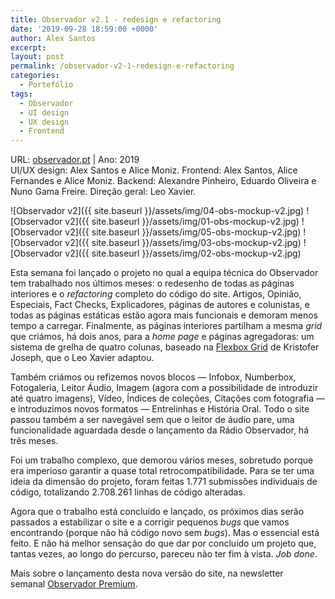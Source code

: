```yaml
---
title: Observador v2.1 - redesign e refactoring
date: '2019-09-28 18:59:00 +0000'
author: Alex Santos
excerpt:
layout: post
permalink: /observador-v2-1-redesign-e-refactoring
categories:
  - Portefólio
tags:
  - Observador
  - UI design
  - UX design
  - Frontend
---
```

<p>URL: <a href="http://observador.pt" target="_blank">observador.pt</a> | Ano: 2019<br>
UI/UX design: Alex Santos e Alice Moniz. Frontend: Alex Santos, Alice Fernandes e Alice Moniz. Backend: Alexandre Pinheiro, Eduardo Oliveira e Nuno Gama Freire. Direção geral: Leo Xavier.</p>

![Observador v2]({{ site.baseurl }}/assets/img/04-obs-mockup-v2.jpg)
![Observador v2]({{ site.baseurl }}/assets/img/01-obs-mockup-v2.jpg)
![Observador v2]({{ site.baseurl }}/assets/img/05-obs-mockup-v2.jpg)
![Observador v2]({{ site.baseurl }}/assets/img/03-obs-mockup-v2.jpg)
![Observador v2]({{ site.baseurl }}/assets/img/02-obs-mockup-v2.jpg)

Esta semana foi lançado o projeto no qual a equipa técnica do Observador tem trabalhado nos últimos meses: o redesenho de todas as páginas interiores e o <em>refactoring</em> completo do código do site. Artigos, Opinião, Especiais, Fact Checks, Explicadores, páginas de autores e colunistas, e todas as páginas estáticas estão agora mais funcionais e demoram menos tempo a carregar. Finalmente, as páginas interiores partilham a mesma <em>grid</em> que criámos, há dois anos, para a <em>home page</em> e páginas agregadoras: um sistema de grelha de quatro colunas, baseado na <a href="http://flexboxgrid.com/" target="_blank" rel="noopener">Flexbox Grid</a> de Kristofer Joseph, que o Leo Xavier adaptou.

Também criámos ou refizemos novos blocos — Infobox, Numberbox, Fotogaleria, Leitor Áudio, Imagem (agora com a possibilidade de introduzir até quatro imagens), Vídeo, Índices de coleções, Citações com fotografia — e introduzimos novos formatos — Entrelinhas e História Oral. Todo o site passou também a ser navegável sem que o leitor de áudio pare, uma funcionalidade aguardada desde o lançamento da Rádio Observador, há três meses.

Foi um trabalho complexo, que demorou vários meses, sobretudo porque era imperioso garantir a quase total retrocompatibilidade. Para se ter uma ideia da dimensão do projeto, foram feitas 1.771 submissões individuais de código, totalizando 2.708.261 linhas de código alteradas.

Agora que o trabalho está concluído e lançado, os próximos dias serão passados a estabilizar o site e a corrigir pequenos <em>bugs</em> que vamos encontrando (porque não há código novo sem <em>bugs</em>). Mas o essencial está feito. E não há melhor sensação do que dar por concluído um projeto que, tantas vezes, ao longo do percurso, pareceu não ter fim à vista. <em>Job done</em>.

Mais sobre o lançamento desta nova versão do site, na newsletter semanal <a href="https://mailchi.mp/de7ba39604d3/j-nasceu-a-nova-revista-de-lifestyle-do-observador-534969" target="_blank" rel="noopener">Observador Premium</a>.